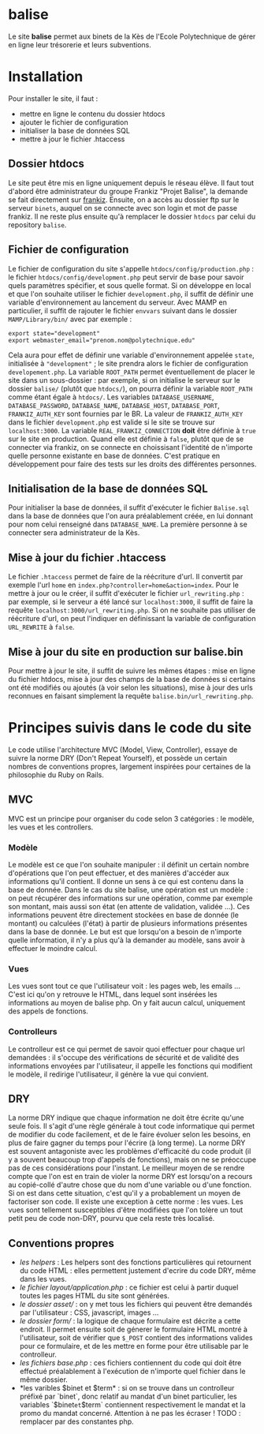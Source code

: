 balise
======

Le site **balise** permet aux binets de la Kès de l'Ecole Polytechnique de gérer en ligne leur trésorerie et leurs subventions.

# Installation

Pour installer le site, il faut :
* mettre en ligne le contenu du dossier htdocs
* ajouter le fichier de configuration
* initialiser la base de données SQL
* mettre à jour le fichier .htaccess

## Dossier htdocs

Le site peut être mis en ligne uniquement depuis le réseau élève. Il faut tout d'abord être administrateur du groupe Frankiz "Projet Balise", la demande se fait directement sur [frankiz](https://www.frankiz.net/groups/see/projetbalise). Ensuite, on a accès au dossier ftp sur le serveur `binets`, auquel on se connecte avec son login et mot de passe frankiz. Il ne reste plus ensuite qu'à remplacer le dossier `htdocs` par celui du repository `balise`.

## Fichier de configuration

Le fichier de configuration du site s'appelle `htdocs/config/production.php` : le fichier `htdocs/config/development.php` peut servir de base pour savoir quels paramètres spécifier, et sous quelle format. Si on développe en local et que l'on souhaite utiliser le fichier `development.php`, il suffit de définir une variable d'environnement au lancement du serveur. Avec MAMP en particulier, il suffit de rajouter le fichier `envvars` suivant dans le dossier `MAMP/Library/bin/` avec par exemple :
```
export state="development"
export webmaster_email="prenom.nom@polytechnique.edu"
```
Cela aura pour effet de définir une variable d'environnement appelée `state`, initialisée à `"development"` ; le site prendra alors le fichier de configuration `developement.php`.
La variable `ROOT_PATH` permet éventuellement de placer le site dans un sous-dossier : par exemple, si on initialise le serveur sur le dossier `balise/` (plutôt que `htdocs/`), on pourra définir la variable `ROOT_PATH` comme étant égale à `htdocs/`.
Les variables `DATABASE_USERNAME`, `DATABASE_PASSWORD`, `DATABASE_NAME`, `DATABASE_HOST`, `DATABASE_PORT`, `FRANKIZ_AUTH_KEY` sont fournies par le BR. La valeur de `FRANKIZ_AUTH_KEY` dans le fichier `development.php` est valide si le site se trouve sur `localhost:3000`.
La variable `REAL_FRANKIZ_CONNECTION` **doit** être définie à `true` sur le site en production. Quand elle est définie à `false`, plutôt que de se connecter via frankiz, on se connecte en choissisant l'identité de n'importe quelle personne existante en base de données. C'est pratique en développement pour faire des tests sur les droits des différentes personnes.

## Initialisation de la base de données SQL

Pour initialiser la base de données, il suffit d'exécuter le fichier `Balise.sql` dans la base de données que l'on aura préalablement créée, en lui donnant pour nom celui renseigné dans `DATABASE_NAME`.
La première personne à se connecter sera administrateur de la Kès.

## Mise à jour du fichier .htaccess

Le fichier `.htaccess` permet de faire de la réécriture d'url. Il convertit par exemple l'url `home` en `index.php?controller=home&action=index`. Pour le mettre à jour ou le créer, il suffit d'exécuter le fichier `url_rewriting.php` : par exemple, si le serveur a été lancé sur `localhost:3000`, il suffit de faire la requête `localhost:3000/url_rewriting.php`.
Si on ne souhaite pas utiliser de réécriture d'url, on peut l'indiquer en définissant la variable de configuration `URL_REWRITE` à `false`.

## Mise à jour du site en production sur balise.bin

Pour mettre à jour le site, il suffit de suivre les mêmes étapes : mise en ligne du fichier htdocs, mise à jour des champs de la base de données si certains ont été modifiés ou ajoutés (à voir selon les situations), mise à jour des urls reconnues en faisant simplement la requête `balise.bin/url_rewriting.php`.

# Principes suivis dans le code du site

Le code utilise l'architecture MVC (Model, View, Controller), essaye de suivre la norme DRY (Don't Repeat Yourself), et possède un certain nombres de conventions propres, largement inspirées pour certaines de la philosophie du Ruby on Rails.

## MVC

MVC est un principe pour organiser du code selon 3 catégories : le modèle, les vues et les controllers.

### Modèle

Le modèle est ce que l'on souhaite manipuler : il définit un certain nombre d'opérations que l'on peut effectuer, et des manières d'accéder aux informations qu'il contient. Il donne un sens à ce qui est contenu dans la base de donnée.
Dans le cas du site balise, une opération est un modèle : on peut récupérer des informations sur une opération, comme par exemple son montant, mais aussi son état (en attente de validation, validée ...). Ces informations peuvent être directement stockées en base de donnée (le montant) ou calculées (l'état) à partir de plusieurs informations présentes dans la base de donnée.
Le but est que lorsqu'on a besoin de n'importe quelle information, il n'y a plus qu'à la demander au modèle, sans avoir à effectuer le moindre calcul.

### Vues

Les vues sont tout ce que l'utilisateur voit : les pages web, les emails ... C'est ici qu'on y retrouve le HTML, dans lequel sont insérées les informations au moyen de balise php. On y fait aucun calcul, uniquement des appels de fonctions.

### Controlleurs

Le controlleur est ce qui permet de savoir quoi effectuer pour chaque url demandées : il s'occupe des vérifications de sécurité et de validité des informations envoyées par l'utilisateur, il appelle les fonctions qui modifient le modèle, il redirige l'utilisateur, il génère la vue qui convient.

## DRY

La norme DRY indique que chaque information ne doit être écrite qu'une seule fois. Il s'agit d'une règle générale à tout code informatique qui permet de modifier du code facilement, et de le faire évoluer selon les besoins, en plus de faire gagner du temps pour l'écrire (à long terme). La norme DRY est souvent antagoniste avec les problèmes d'efficacité du code produit (il y a souvent beaucoup trop d'appels de fonctions), mais on ne se préoccupe pas de ces considérations pour l'instant.
Le meilleur moyen de se rendre compte que l'on est en train de violer la norme DRY est lorsqu'on a recours au copié-collé d'autre chose que du nom d'une variable ou d'une fonction. Si on est dans cette situation, c'est qu'il y a probablement un moyen de factoriser son code.
Il existe une exception à cette norme : les vues. Les vues sont tellement susceptibles d'être modifiées que l'on tolère un tout petit peu de code non-DRY, pourvu que cela reste très localisé.

## Conventions propres

* *les helpers* : Les helpers sont des fonctions particulières qui retournent du code HTML : elles permettent justement d'ecrire du code DRY, même dans les vues.
* *le fichier layout/application.php* : ce fichier est celui à partir duquel toutes les pages HTML du site sont générées.
* *le dossier asset/* : on y met tous les fichiers qui peuvent être demandés par l'utilisateur : CSS, javascript, images ...
* *le dossier form/* : la logique de chaque formulaire est décrite a cette endroit. Il permet ensuite soit de génerer le formulaire HTML montré à l'utilisateur, soit de vérifier que `$_POST` contient des informations valides pour ce formulaire, et de les mettre en forme pour être utilisable par le controlleur.
* *les fichiers base.php* : ces fichiers contiennent du code qui doit être effectué préalablement à l'exécution de n'importe quel fichier dans le même dossier.
* *les varibles $binet et $term* : si on se trouve dans un controlleur préfixé par `binet`, donc relatif au mandat d'un binet particulier, les variables `$binet` et `$term` contiennent respectivement le mandat et la promo du mandat concerné. Attention à ne pas les écraser ! TODO : remplacer par des constantes php.
